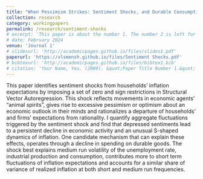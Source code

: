 ```yaml
---
title: "When Pessimism Strikes: Sentiment Shocks, and Durable Consumption (2024)"
collection: research
category: workingpapers
permalink: /research/sentiment-shocks
# excerpt: 'This paper is about the number 1. The number 2 is left for future work.'
# date: February 2024
venue: 'Journal 1'
# slidesurl: 'http://academicpages.github.io/files/slides1.pdf'
paperurl: 'https://vlsmensh.github.io/files/Sentiment Shocks.pdf'
# bibtexurl: 'http://academicpages.github.io/files/bibtex1.bib'
# citation: 'Your Name, You. (2009). &quot;Paper Title Number 1.&quot; <i>Journal 1</i>. 1(1).'
---
```

This paper identifies sentiment shocks from households’ inflation expectations by 
imposing a set of zero and sign restrictions in Structural Vector Autoregression. This
shock reflects movements in economic agents’ “animal spirits”, gives rise to excessive
pessimism or optimism about an economic outlook in their minds and rationalizes a
departure of households’ and firms’ expectations from rationality. I quantify aggregate
fluctuations triggered by the sentiment shock and find that depressed sentiments lead
to a persistent decline in economic activity and an unusual S-shaped dynamics of
inflation. One candidate mechanism that can explain these effects, operates through a
decline in spending on durable goods. The shock best explains medium run volatility
of the unemployment rate, industrial production and consumption, contributes more
to short term fluctuations of inflation expectations and accounts for a similar share of
variance of realized inflation at both short and medium run frequencies.
